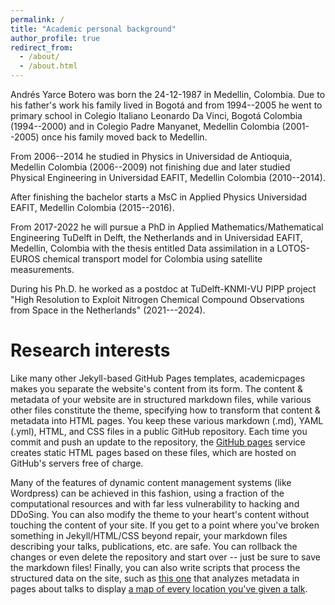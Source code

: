 ```yaml
---
permalink: /
title: "Academic personal background"
author_profile: true
redirect_from: 
  - /about/
  - /about.html
---
```


Andrés Yarce Botero was born the 24-12-1987 in Medellin, Colombia. Due to his father's work his family lived in Bogotá and from 1994--2005 he went to primary school in Colegio Italiano Leonardo Da Vinci, Bogotá Colombia (1994--2000) and in Colegio Padre Manyanet, Medellin Colombia (2001--2005) once his family moved back to Medellin.

From 2006--2014 he studied in Physics in Universidad de Antioquia, Medellin Colombia (2006--2009) not finishing due and later studied Physical Engineering in Universidad EAFIT, Medellin Colombia (2010--2014). 
    
After finishing the bachelor starts a MsC in Applied Physics Universidad EAFIT, Medellin Colombia (2015--2016). 

From 2017-2022 he will pursue a PhD in Applied Mathematics/Mathematical Engineering TuDelft in Delft, the Netherlands and in Universidad EAFIT, Medellin, Colombia with the thesis entitled Data assimilation in a LOTOS-EUROS chemical transport model for Colombia using satellite measurements.
 
During his Ph.D. he worked as a postdoc at TuDelft-KNMI-VU PIPP project "High Resolution to Exploit Nitrogen Chemical Compound Observations from Space in the Netherlands" (2021---2024). 


Research interests
======
Like many other Jekyll-based GitHub Pages templates, academicpages makes you separate the website's content from its form. The content & metadata of your website are in structured markdown files, while various other files constitute the theme, specifying how to transform that content & metadata into HTML pages. You keep these various markdown (.md), YAML (.yml), HTML, and CSS files in a public GitHub repository. Each time you commit and push an update to the repository, the [GitHub pages](https://pages.github.com/) service creates static HTML pages based on these files, which are hosted on GitHub's servers free of charge.

Many of the features of dynamic content management systems (like Wordpress) can be achieved in this fashion, using a fraction of the computational resources and with far less vulnerability to hacking and DDoSing. You can also modify the theme to your heart's content without touching the content of your site. If you get to a point where you've broken something in Jekyll/HTML/CSS beyond repair, your markdown files describing your talks, publications, etc. are safe. You can rollback the changes or even delete the repository and start over -- just be sure to save the markdown files! Finally, you can also write scripts that process the structured data on the site, such as [this one](https://github.com/academicpages/academicpages.github.io/blob/master/talkmap.ipynb) that analyzes metadata in pages about talks to display [a map of every location you've given a talk](https://academicpages.github.io/talkmap.html).

